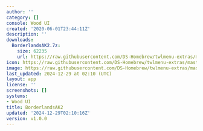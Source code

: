 ```yaml
---
author: ''
category: []
console: Wood UI
created: '2020-06-01T23:44:11Z'
description: ''
downloads:
  BorderlandsAK2.7z:
    size: 62235
    url: https://raw.githubusercontent.com/DS-Homebrew/twlmenu-extras/master/_nds/TWiLightMenu/akmenu/themes/BorderlandsAK2.7z
icon: https://raw.githubusercontent.com/DS-Homebrew/twlmenu-extras/master/unistore/icons/ak.png
image: https://raw.githubusercontent.com/DS-Homebrew/twlmenu-extras/master/unistore/icons/ak.png
last_updated: 2024-12-29 at 02:10 (UTC)
layout: app
license: ''
screenshots: []
systems:
- Wood UI
title: BorderlandsAK2
updated: '2024-12-29T02:10:16Z'
version: v1.0.0
---
```

